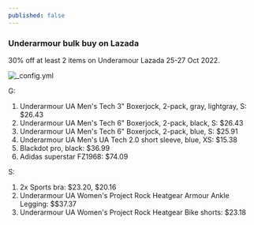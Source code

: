 ```yaml
---
published: false
---
```

### Underarmour bulk buy on Lazada

30% off at least 2 items on Underamour Lazada 25-27 Oct 2022.

![_config.yml]({{site.baseurl}}/images/apparel1.png)

G:
1. Underarmour UA Men's Tech 3" Boxerjock, 2-pack, gray, lightgray, S: $26.43
2. Underarmour UA Men's Tech 6" Boxerjock, 2-pack, black, S: $26.43
3. Underarmour UA Men's Tech 6" Boxerjock, 2-pack, blue, S: $25.91
4. Underarmour UA Men's UA Tech 2.0 short sleeve, blue, XS: $15.38
5. Blackdot pro, black: $36.99
6. Adidas superstar FZ1968: $74.09

S:
1. 2x Sports bra: $23.20, $20.16
2. Underarmour UA Women's Project Rock Heatgear Armour Ankle Legging: $$37.37
3. Underarmour UA Women's Project Rock Heatgear Bike shorts: $23.18

